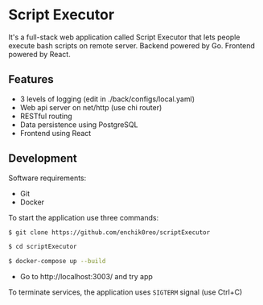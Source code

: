 # Script Executor

It's a full-stack web application called Script Executor that lets people execute bash scripts on remote server.
Backend powered by Go. Frontend powered by React.

## Features

- 3 levels of logging (edit in ./back/configs/local.yaml)
- Web api server on net/http (use chi router)
- RESTful routing
- Data persistence using PostgreSQL
- Frontend using React

## Development

Software requirements:

- Git
- Docker

To start the application use three commands:

```sh
$ git clone https://github.com/enchik0reo/scriptExecutor

$ cd scriptExecutor

$ docker-compose up --build
```
- Go to http://localhost:3003/ and try app

To terminate services, the application uses `SIGTERM` signal (use Ctrl+C)